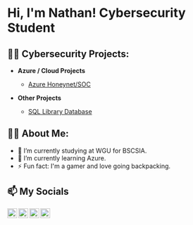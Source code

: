 <h1>Hi, I'm Nathan! Cybersecurity Student
<h2>👨‍💻 Cybersecurity Projects:</h2>

- <b>Azure / Cloud Projects</b>
  - [Azure Honeynet/SOC](https://github.com/NathanRelph/Azure-Honeynet)
    
- <b>Other Projects</b>
  - [SQL Library Database](https://youtu.be/OoVCdRdgU-0?t=0)

<h2>🐱‍💻 About Me:</h2>

- 🔭 I’m currently studying at WGU for BSCSIA.
- 🌱 I’m currently learning Azure.
- ⚡ Fun fact: I'm a gamer and love going backpacking.

<h2> 📫 My Socials</h2>

[<img align="left" width="22px" src="https://cdn.jsdelivr.net/npm/simple-icons@v3/icons/linkedin.svg" />][linkedin]
[<img align="left" width="22px" src="https://i.imgur.com/zUcDUFA.jpg" />][discord]
[<img align="left" width="22px" src="https://cdn.jsdelivr.net/npm/simple-icons@v3/icons/instagram.svg" />][instagram]
[<img align="left" width="22px" src="https://cdn.jsdelivr.net/npm/simple-icons@v3/icons/youtube.svg" />][youtube]

[instagram]: https://www.instagram.com/nathan.relph/
[linkedin]: https://www.linkedin.com/in/nathan-relph-a27739235/
[youtube]: https://www.youtube.com/@n8an424
[discord]: https://discord.gg/7w9TeVKke3


